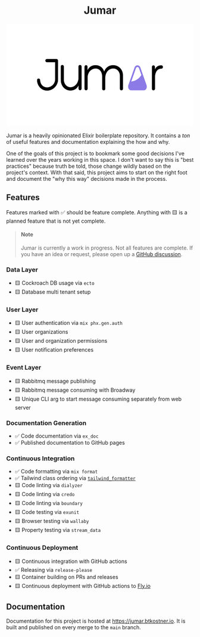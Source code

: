 <h1 align="center">
  Jumar
</h1>

<p align="center">
  <img width="575.618" height="273.777" src="./assets/logos/logotype.svg" alt="Jumar">
</p>

Jumar is a heavily opinionated Elixir boilerplate repository. It contains a _ton_ of useful features and documentation explaining the how and why.

One of the goals of this project is to bookmark some good decisions I've learned over the years working in this space. I don't want to say this is "best practices" because truth be told, those change wildly based on the project's context. With that said, this project aims to start on the right foot and document the "why this way" decisions made in the process.

## Features

Features marked with ✅ should be feature complete. Anything with 🟨 is a planned feature that is not yet complete.

<blockquote class="neutral">
  <h4 class="neutral"><strong>Note</strong></h4>

  <p>Jumar is currently a work in progress. Not all features are complete. If you have an idea or request, please open up a <a href="https://github.com/btkostner/jumar/discussions">GitHub discussion</a>.</p>
</blockquote>

### Data Layer

- 🟨 Cockroach DB usage via `ecto`
- 🟨 Database multi tenant setup

### User Layer

- 🟨 User authentication via `mix phx.gen.auth`
- 🟨 User organizations
- 🟨 User and organization permissions
- 🟨 User notification preferences

### Event Layer

- 🟨 Rabbitmq message publishing
- 🟨 Rabbitmq message consuming with Broadway
- 🟨 Unique CLI arg to start message consuming separately from web server

### Documentation Generation

- ✅ Code documentation via `ex_doc`
- ✅ Published documentation to GitHub pages

### Continuous Integration

- ✅ Code formatting via `mix format`
- ✅ Tailwind class ordering via [`tailwind_formatter`](https://github.com/100phlecs/tailwind_formatter)
- 🟨 Code linting via `dialyzer`
- 🟨 Code linting via `credo`
- 🟨 Code linting via `boundary`
- 🟨 Code testing via `exunit`
- 🟨 Browser testing via `wallaby`
- 🟨 Property testing via `stream_data`

### Continuous Deployment

- 🟨 Continuous integration with GitHub actions
- ✅ Releasing via `release-please`
- 🟨 Container building on PRs and releases
- 🟨 Continuous deployment with GitHub actions to [Fly.io](https://fly.io)

## Documentation

Documentation for this project is hosted at <https://jumar.btkostner.io>. It is built and published on every merge to the `main` branch.
